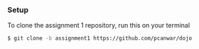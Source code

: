
### Setup 
To clone the assignment 1 repository, run this on your terminal

 ```sh
$ git clone -b assignment1 https://github.com/pcanwar/dojo
```

